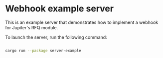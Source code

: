 # Webhook example server

This is an example server that demonstrates how to implement a webhook for Jupiter's RFQ module.


To launch the server, run the following command:

```sh

cargo run --package server-example

```